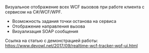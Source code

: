 Визуальное отображение всех WCF вызовов при работе клиента с сервисом на C#/WCF/WPF. 

* Возможность задания точки останова на сервиса
* Отображение направления вызова
* Визуализация SOAP сообщения


Ссылка на статью с демонстрацией работы:
https://www.devowl.net/2017/09/realtime-wcf-tracker-wpf-ui.html
